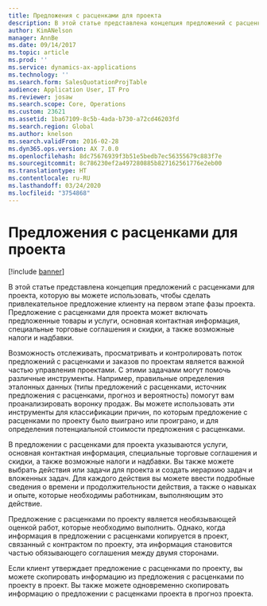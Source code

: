 ```yaml
---
title: Предложения с расценками для проекта
description: В этой статье представлена концепция предложений с расценками для проекта, которую вы можете использовать, чтобы сделать привлекательное предложение клиенту на первом этапе фазы проекта. Предложение с расценками для проекта может включать предложенные товары и услуги, основная контактная информация, специальные торговые соглашения и скидки, а также возможные налоги и надбавки.
author: KimANelson
manager: AnnBe
ms.date: 09/14/2017
ms.topic: article
ms.prod: ''
ms.service: dynamics-ax-applications
ms.technology: ''
ms.search.form: SalesQuotationProjTable
audience: Application User, IT Pro
ms.reviewer: josaw
ms.search.scope: Core, Operations
ms.custom: 23621
ms.assetid: 1ba67109-8c5b-4ada-b730-a72cd46203fd
ms.search.region: Global
ms.author: knelson
ms.search.validFrom: 2016-02-28
ms.dyn365.ops.version: AX 7.0.0
ms.openlocfilehash: 8dc75676939f3b51e5bedb7ec56355679c883f7e
ms.sourcegitcommit: 8c786230ef2a497280885b827162561776e2eb00
ms.translationtype: HT
ms.contentlocale: ru-RU
ms.lasthandoff: 03/24/2020
ms.locfileid: "3754868"
---
```

# <a name="project-quotations"></a>Предложения с расценками для проекта

[!include [banner](../includes/banner.md)]

В этой статье представлена концепция предложений с расценками для проекта, которую вы можете использовать, чтобы сделать привлекательное предложение клиенту на первом этапе фазы проекта. Предложение с расценками для проекта может включать предложенные товары и услуги, основная контактная информация, специальные торговые соглашения и скидки, а также возможные налоги и надбавки. 

Возможность отслеживать, просматривать и контролировать поток предложений с расценками и заказов по проектам является важной частью управления проектами. С этими задачами могут помочь различные инструменты. Например, правильные определения эталонных данных (типы предложений с расценками, источник предложения с расценками, прогноз и вероятность) помогут вам проанализировать воронку продаж. Вы можете использовать эти инструменты для классификации причин, по которым предложение с расценками по проекту было выиграно или проиграно, и для определения потенциальной стоимости предложения с расценками. 

В предложении с расценками для проекта указываются услуги, основная контактная информация, специальные торговые соглашения и скидки, а также возможные налоги и надбавки. Вы также можете выбрать действия или задачи для проекта и создать иерархию задач и вложенных задач. Для каждого действия вы можете ввести подробные сведения о времени и продолжительности действия, а также о навыках и опыте, которые необходимы работникам, выполняющим это действие. 

Предложение с расценками по проекту является необязывающей оценкой работ, которые необходимо выполнить. Однако, когда информация в предложении с расценками копируется в проект, связанный с контрактом по проекту, эта информация становится частью обязывающего соглашения между двумя сторонами. 

Если клиент утверждает предложение с расценками по проекту, вы можете скопировать информацию из предложения с расценками по проекту в проект. Вы также можете одновременно скопировать информацию о предложении с расценками проекта в прогноз проекта.



